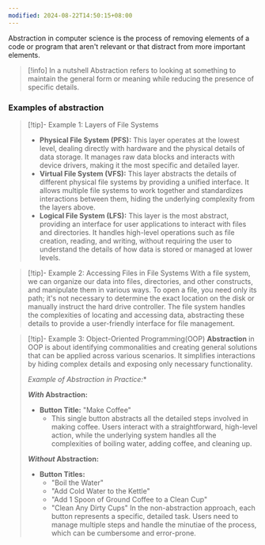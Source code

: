 ```yaml
---
modified: 2024-08-22T14:50:15+08:00
---
```

Abstraction in computer science is the process of removing elements of a code or program that aren't relevant or that distract from more important elements. 

>[!info] In a nutshell
>Abstraction refers to looking at something to maintain the general form or meaning while reducing the presence of specific details.

### Examples of abstraction

>[!tip]- Example 1: Layers of File Systems
>- **Physical File System (PFS):** This layer operates at the lowest level, dealing directly with hardware and the physical details of data storage. It manages raw data blocks and interacts with device drivers, making it the most specific and detailed layer.
>- **Virtual File System (VFS):** This layer abstracts the details of different physical file systems by providing a unified interface. It allows multiple file systems to work together and standardizes interactions between them, hiding the underlying complexity from the layers above.
>- **Logical File System (LFS):** This layer is the most abstract, providing an interface for user applications to interact with files and directories. It handles high-level operations such as file creation, reading, and writing, without requiring the user to understand the details of how data is stored or managed at lower levels.

>[!tip]- Example 2: Accessing Files in File Systems
>With a file system, we can organize our data into files, directories, and other constructs, and manipulate them in various ways. To open a file, you need only its path; it's not necessary to determine the exact location on the disk or manually instruct the hard drive controller. The file system handles the complexities of locating and accessing data, abstracting these details to provide a user-friendly interface for file management.

>[!tip]- Example 3: Object-Oriented Programming(OOP)
>**Abstraction** in OOP is about identifying commonalities and creating general solutions that can be applied across various scenarios. It simplifies interactions by hiding complex details and exposing only necessary functionality.
>
>*Example of Abstraction in Practice:**
>
>**_With_ Abstraction:**
>- **Button Title:** "Make Coffee"
>	- This single button abstracts all the detailed steps involved in making coffee. Users interact with a straightforward, high-level action, while the underlying system handles all the complexities of boiling water, adding coffee, and cleaning up.
>	  
>**_Without_ Abstraction:**
>- **Button Titles:**
>	- "Boil the Water"
>	- "Add Cold Water to the Kettle"
>	- "Add 1 Spoon of Ground Coffee to a Clean Cup"
>	- "Clean Any Dirty Cups"
>In the non-abstraction approach, each button represents a specific, detailed task. Users need to manage multiple steps and handle the minutiae of the process, which can be cumbersome and error-prone.

